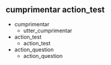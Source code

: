## cumprimentar action_test
* cumprimentar
    - utter_cumprimentar
* action_test
    - action_test
* action_question
    - action_question